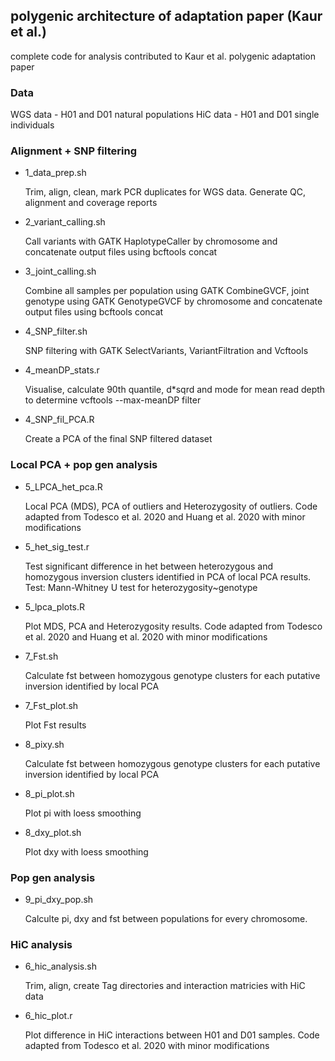 ## polygenic architecture of adaptation paper (Kaur et al.)

complete code for analysis contributed to Kaur et al. polygenic adaptation paper

### Data 

WGS data - H01 and D01 natural populations 
HiC data - H01 and D01 single individuals

### Alignment + SNP filtering 

- 1_data_prep.sh 
    
    Trim, align, clean, mark PCR duplicates for WGS data. Generate QC, alignment and coverage reports 

- 2_variant_calling.sh
    
    Call variants with GATK HaplotypeCaller by chromosome and concatenate output files using bcftools concat 

- 3_joint_calling.sh
    
    Combine all samples per population using GATK CombineGVCF, joint genotype using GATK GenotypeGVCF by chromosome and concatenate output files using bcftools concat 

- 4_SNP_filter.sh
    
    SNP filtering with GATK SelectVariants, VariantFiltration and Vcftools

- 4_meanDP_stats.r 
    
    Visualise, calculate 90th quantile, d*sqrd and mode for mean read depth to determine vcftools --max-meanDP filter 

- 4_SNP_fil_PCA.R
    
    Create a PCA of the final SNP filtered dataset 

### Local PCA + pop gen analysis 

- 5_LPCA_het_pca.R

    Local PCA (MDS), PCA of outliers and Heterozygosity of outliers. Code adapted from Todesco et al. 2020 and Huang et al. 2020 with minor modifications

- 5_het_sig_test.r

    Test significant difference in het between heterozygous and homozygous inversion clusters identified in PCA of local PCA results. Test: Mann-Whitney U test for heterozygosity~genotype

- 5_lpca_plots.R

    Plot MDS, PCA and Heterozygosity results. Code adapted from Todesco et al. 2020 and Huang et al. 2020 with minor modifications

- 7_Fst.sh

    Calculate fst between homozygous genotype clusters for each putative inversion identified by local PCA

- 7_Fst_plot.sh

    Plot Fst results 

- 8_pixy.sh

    Calculate fst between homozygous genotype clusters for each putative inversion identified by local PCA

- 8_pi_plot.sh

    Plot pi with loess smoothing 

 - 8_dxy_plot.sh

    Plot dxy with loess smoothing    


### Pop gen analysis 

- 9_pi_dxy_pop.sh 

    Calculte pi, dxy and fst between populations for every chromosome.


### HiC analysis 

- 6_hic_analysis.sh

    Trim, align, create Tag directories and interaction matricies with HiC data 

- 6_hic_plot.r

    Plot difference in HiC interactions between H01 and D01 samples. Code adapted from Todesco et al. 2020 with minor modifications



